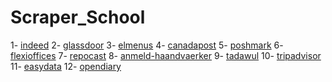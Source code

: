 # Scraper_School
1- [indeed](https://uk.indeed.com/cyber-AND-security-jobs-in-London,-Greater-London)
2- [glassdoor](https://www.glassdoor.com/Reviews/IBM-Egypt-Reviews-EI_IE354.0,3_IL.4,9_IN69.htm)
3- [elmenus](https://www.elmenus.com/)
4- [canadapost](https://www.canadapost.ca/info/mc/personal/postalcode/fpc.jsf)
5- [poshmark](https://poshmark.com/category/Women-Bags-Shoulder_Bags)
6- [flexioffices](https://www.flexioffices.com/au)
7- [repocast](https://bid.repocast.com/lots#YXVjdGlvbltpZF09NTc3MyZhdWN0aW9uW2xvY2F0aW9uXT1hbGwmYXVjdGlvbltzdGF0dXNdPXVwY29taW5nJmF1Y3Rpb25bdHlwZV09YWxsJmxpbWl0PTMwJmxvdFtjYXRlZ29yeV09YWxsJmxvdFtsb2NhdGlvbl09YWxsJmxvdFttaWxlX3JhZGl1c109MjUmcGFnZT0x)
8- [anmeld-haandvaerker](https://www.anmeld-haandvaerker.dk/resultater?search=anl%C3%A6gsgartner)
9- [tadawul](https://www.tadawul.com.sa/wps/portal/tadawul/market-participants/issuers/issuers-directory/company-details/!ut/p/z1/04_Sj9CPykssy0xPLMnMz0vMAfIjo8zi_Tx8nD0MLIy83V1DjA0czVx8nYP8PI0MDAz0I4EKzBEKDEJDLYEKjJ0DA11MjQzcTfW99KPSc_KTIGZllJQUWKkaqBqUJKYklpfmqBroRyXn5xYk5lUGV-Ym5QMVGQGBfjghUwuyg3LKKh0VASPsaGM!/#chart_tab2)
10- [tripadvisor](https://www.tripadvisor.com/VacationRentals-g303855-Reviews-Nabq_Bay_Sharm_El_Sheikh_South_Sinai_Red_Sea_and_Sinai-Vacation_Rentals.html)
11- [easydata](https://www.easydata.co.za/dataset/BER/folder/BER-TREE_AA/)
12- [opendiary](https://www.opendiary.com/)













